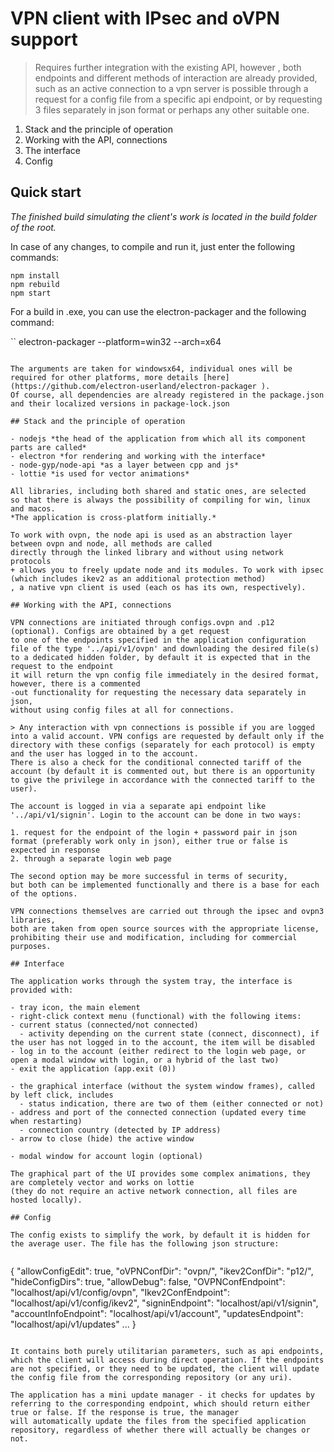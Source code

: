 # VPN client with IPsec and oVPN support

> Requires further integration
with the existing API, however
, both endpoints and different methods of interaction are already provided,
such as an active connection to a vpn server is possible
through a request for a config file from a specific
api endpoint, or by requesting 3 files separately in json format or perhaps
any other suitable one.

1. Stack and the principle of operation
2. Working with the API, connections
3. The interface
4. Config

## Quick start

*The finished build simulating the client's work is located in the build folder of the root.*

In case of any changes, 
to compile and run it, just enter the following commands:

```
npm install
npm rebuild
npm start
``` 

For a build in .exe, you can use the electron-packager and the following command:

``
electron-packager <source code folder> <vpncli> --platform=win32 --arch=x64
``` 

The arguments are taken for windowsx64, individual ones will be required for other platforms, more details [here](https://github.com/electron-userland/electron-packager ).
Of course, all dependencies are already registered in the package.json
and their localized versions in package-lock.json

## Stack and the principle of operation

- nodejs *the head of the application from which all its component parts are called*
- electron *for rendering and working with the interface*
- node-gyp/node-api *as a layer between cpp and js*
- lottie *is used for vector animations*

All libraries, including both shared and static ones, are selected
so that there is always the possibility of compiling for win, linux and macos. 
*The application is cross-platform initially.*

To work with ovpn, the node api is used as an abstraction layer between ovpn and node, all methods are called
directly through the linked library and without using network protocols 
+ allows you to freely update node and its modules. To work with ipsec (which includes ikev2 as an additional protection method)
, a native vpn client is used (each os has its own, respectively).

## Working with the API, connections

VPN connections are initiated through configs.ovpn and .p12 (optional). Configs are obtained by a get request
to one of the endpoints specified in the application configuration file of the type '../api/v1/ovpn' and downloading the desired file(s)
to a dedicated hidden folder, by default it is expected that in the request to the endpoint 
it will return the vpn config file immediately in the desired format, however, there is a commented
-out functionality for requesting the necessary data separately in json,
without using config files at all for connections. 
 
> Any interaction with vpn connections is possible if you are logged into a valid account. VPN configs are requested by default only if the directory with these configs (separately for each protocol) is empty and the user has logged in to the account.
There is also a check for the conditional connected tariff of the account (by default it is commented out, but there is an opportunity to give the privilege in accordance with the connected tariff to the user).

The account is logged in via a separate api endpoint like '../api/v1/signin'. Login to the account can be done in two ways:

1. request for the endpoint of the login + password pair in json format (preferably work only in json), either true or false is expected in response
2. through a separate login web page
 
The second option may be more successful in terms of security, 
but both can be implemented functionally and there is a base for each of the options.
 
VPN connections themselves are carried out through the ipsec and ovpn3 libraries, 
both are taken from open source sources with the appropriate license, 
prohibiting their use and modification, including for commercial purposes.
 
## Interface
  
The application works through the system tray, the interface is provided with:
  
- tray icon, the main element
- right-click context menu (functional) with the following items:
- current status (connected/not connected)
  - activity depending on the current state (connect, disconnect), if the user has not logged in to the account, the item will be disabled
- log in to the account (either redirect to the login web page, or open a modal window with login, or a hybrid of the last two)
- exit the application (app.exit (0))
    
- the graphical interface (without the system window frames), called by left click, includes 
  - status indication, there are two of them (either connected or not)
- address and port of the connected connection (updated every time when restarting)
  - connection country (detected by IP address)
- arrow to close (hide) the active window
    
- modal window for account login (optional)
  
The graphical part of the UI provides some complex animations, they are completely vector and works on lottie 
(they do not require an active network connection, all files are hosted locally).
  
## Config
   
The config exists to simplify the work, by default it is hidden for the average user. The file has the following json structure:
   
 ```
{
  "allowConfigEdit": true,
  "oVPNConfDir": "ovpn/",
  "ikev2ConfDir": "p12/",
  "hideConfigDirs": true,
  "allowDebug": false,
  "OVPNConfEndpoint": "localhost/api/v1/config/ovpn",
  "Ikev2ConfEndpoint": "localhost/api/v1/config/ikev2",
  "signinEndpoint": "localhost/api/v1/signin",
  "accountInfoEndpoint": "localhost/api/v1/account",
  "updatesEndpoint": "localhost/api/v1/updates"
  ...
}
```

It contains both purely utilitarian parameters, such as api endpoints,
which the client will access during direct operation. If the endpoints are not specified, or they need to be updated, the client will update the config file from the corresponding repository (or any uri).

The application has a mini update manager - it checks for updates by referring to the corresponding endpoint, which should return either true or false. If the response is true, the manager
will automatically update the files from the specified application repository, regardless of whether there will actually be changes or not.
